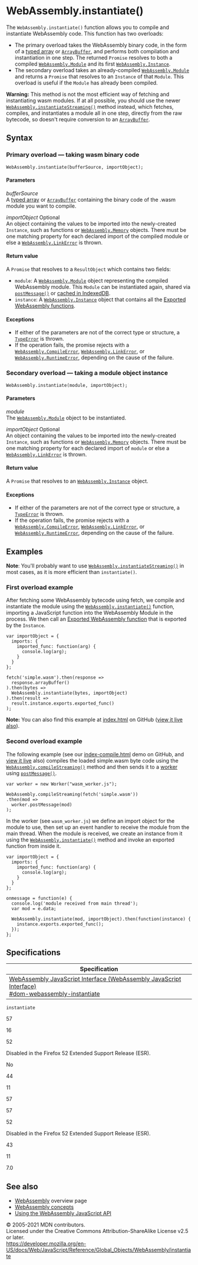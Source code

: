 # WebAssembly.instantiate()

The `WebAssembly.instantiate()` function allows you to compile and instantiate WebAssembly code. This function has two overloads:

-   The primary overload takes the WebAssembly binary code, in the form of a [typed array](https://developer.mozilla.org/en-US/docs/Web/JavaScript/Typed_arrays) or [`ArrayBuffer`](../arraybuffer), and performs both compilation and instantiation in one step. The returned `Promise` resolves to both a compiled [`WebAssembly.Module`](module) and its first [`WebAssembly.Instance`](instance).
-   The secondary overload takes an already-compiled [`WebAssembly.Module`](module) and returns a `Promise` that resolves to an `Instance` of that `Module`. This overload is useful if the `Module` has already been compiled.

**Warning:** This method is not the most efficient way of fetching and instantiating wasm modules. If at all possible, you should use the newer [`WebAssembly.instantiateStreaming()`](instantiatestreaming) method instead, which fetches, compiles, and instantiates a module all in one step, directly from the raw bytecode, so doesn't require conversion to an [`ArrayBuffer`](../arraybuffer).

## Syntax

### Primary overload — taking wasm binary code

    WebAssembly.instantiate(bufferSource, importObject);

#### Parameters

_bufferSource_  
A [typed array](https://developer.mozilla.org/en-US/docs/Web/JavaScript/Typed_arrays) or [`ArrayBuffer`](../arraybuffer) containing the binary code of the .wasm module you want to compile.

_importObject_ <span class="badge inline optional">Optional</span>  
An object containing the values to be imported into the newly-created `Instance`, such as functions or [`WebAssembly.Memory`](memory) objects. There must be one matching property for each declared import of the compiled module or else a [`WebAssembly.LinkError`](linkerror) is thrown.

#### Return value

A `Promise` that resolves to a `ResultObject` which contains two fields:

-   `module`: A [`WebAssembly.Module`](module) object representing the compiled WebAssembly module. This `Module` can be instantiated again, shared via [`postMessage()`](https://developer.mozilla.org/en-US/docs/Web/API/Worker/postMessage) or [cached in IndexedDB](https://developer.mozilla.org/en-US/docs/WebAssembly/Caching_modules).
-   `instance`: A [`WebAssembly.Instance`](instance) object that contains all the [Exported WebAssembly functions](https://developer.mozilla.org/en-US/docs/WebAssembly/Exported_functions).

#### Exceptions

-   If either of the parameters are not of the correct type or structure, a [`TypeError`](../typeerror) is thrown.
-   If the operation fails, the promise rejects with a [`WebAssembly.CompileError`](compileerror), [`WebAssembly.LinkError`](linkerror), or [`WebAssembly.RuntimeError`](runtimeerror), depending on the cause of the failure.

### Secondary overload — taking a module object instance

    WebAssembly.instantiate(module, importObject);

#### Parameters

_module_  
The [`WebAssembly.Module`](module) object to be instantiated.

_importObject_ <span class="badge inline optional">Optional</span>  
An object containing the values to be imported into the newly-created `Instance`, such as functions or [`WebAssembly.Memory`](memory) objects. There must be one matching property for each declared import of `module` or else a [`WebAssembly.LinkError`](linkerror) is thrown.

#### Return value

A `Promise` that resolves to an [`WebAssembly.Instance`](instance) object.

#### Exceptions

-   If either of the parameters are not of the correct type or structure, a [`TypeError`](../typeerror) is thrown.
-   If the operation fails, the promise rejects with a [`WebAssembly.CompileError`](compileerror), [`WebAssembly.LinkError`](linkerror), or [`WebAssembly.RuntimeError`](runtimeerror), depending on the cause of the failure.

## Examples

**Note**: You'll probably want to use [`WebAssembly.instantiateStreaming()`](instantiatestreaming) in most cases, as it is more efficient than `instantiate()`.

### First overload example

After fetching some WebAssembly bytecode using fetch, we compile and instantiate the module using the [`WebAssembly.instantiate()`](instantiate) function, importing a JavaScript function into the WebAssembly Module in the process. We then call an [Exported WebAssembly function](https://developer.mozilla.org/en-US/docs/WebAssembly/Exported_functions) that is exported by the `Instance`.

    var importObject = {
      imports: {
        imported_func: function(arg) {
          console.log(arg);
        }
      }
    };

    fetch('simple.wasm').then(response =>
      response.arrayBuffer()
    ).then(bytes =>
      WebAssembly.instantiate(bytes, importObject)
    ).then(result =>
      result.instance.exports.exported_func()
    );

**Note:** You can also find this example at [index.html](https://github.com/mdn/webassembly-examples/blob/master/js-api-examples/index.html) on GitHub ([view it live also](https://mdn.github.io/webassembly-examples/js-api-examples/)).

### Second overload example

The following example (see our [index-compile.html](https://github.com/mdn/webassembly-examples/blob/master/js-api-examples/index-compile.html) demo on GitHub, and [view it live](https://mdn.github.io/webassembly-examples/js-api-examples/index-compile.html) also) compiles the loaded simple.wasm byte code using the [`WebAssembly.compileStreaming()`](compilestreaming) method and then sends it to a [worker](https://developer.mozilla.org/en-US/docs/Web/API/Web_Workers_API) using [`postMessage()`](https://developer.mozilla.org/en-US/docs/Web/API/Worker/postMessage).

    var worker = new Worker("wasm_worker.js");

    WebAssembly.compileStreaming(fetch('simple.wasm'))
    .then(mod =>
      worker.postMessage(mod)
    );

In the worker (see `wasm_worker.js`) we define an import object for the module to use, then set up an event handler to receive the module from the main thread. When the module is received, we create an instance from it using the [`WebAssembly.instantiate()`](instantiate) method and invoke an exported function from inside it.

    var importObject = {
      imports: {
        imported_func: function(arg) {
          console.log(arg);
        }
      }
    };

    onmessage = function(e) {
      console.log('module received from main thread');
      var mod = e.data;

      WebAssembly.instantiate(mod, importObject).then(function(instance) {
        instance.exports.exported_func();
      });
    };

## Specifications

<table><thead><tr class="header"><th>Specification</th></tr></thead><tbody><tr class="odd"><td><a href="https://webassembly.github.io/spec/js-api/#dom-webassembly-instantiate">WebAssembly JavaScript Interface (WebAssembly JavaScript Interface)<br />
<span class="small">#dom-webassembly-instantiate</span></a></td></tr></tbody></table>

`instantiate`

57

16

52

Disabled in the Firefox 52 Extended Support Release (ESR).

No

44

11

57

57

52

Disabled in the Firefox 52 Extended Support Release (ESR).

43

11

7.0

## See also

-   [WebAssembly](https://developer.mozilla.org/en-US/docs/WebAssembly) overview page
-   [WebAssembly concepts](https://developer.mozilla.org/en-US/docs/WebAssembly/Concepts)
-   [Using the WebAssembly JavaScript API](https://developer.mozilla.org/en-US/docs/WebAssembly/Using_the_JavaScript_API)

© 2005-2021 MDN contributors.  
Licensed under the Creative Commons Attribution-ShareAlike License v2.5 or later.  
<a href="https://developer.mozilla.org/en-US/docs/Web/JavaScript/Reference/Global_Objects/WebAssembly/instantiate" class="_attribution-link">https://developer.mozilla.org/en-US/docs/Web/JavaScript/Reference/Global_Objects/WebAssembly/instantiate</a>
